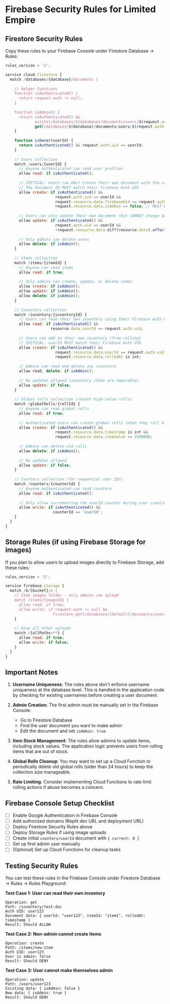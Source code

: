 # Firebase Security Rules for Limited Empire

## Firestore Security Rules

Copy these rules to your Firebase Console under Firestore Database → Rules:

```javascript
rules_version = '2';

service cloud.firestore {
  match /databases/{database}/documents {
    
    // Helper functions
    function isAuthenticated() {
      return request.auth != null;
    }
    
    function isAdmin() {
      return isAuthenticated() && 
             exists(/databases/$(database)/documents/users/$(request.auth.uid)) &&
             get(/databases/$(database)/documents/users/$(request.auth.uid)).data.isAdmin == true;
    }
    
    function isOwner(userId) {
      return isAuthenticated() && request.auth.uid == userId;
    }
    
    // Users collection
    match /users/{userId} {
      // Anyone authenticated can read user profiles
      allow read: if isAuthenticated();
      
      // CRITICAL: Users can ONLY create their own document with the correct firebaseUid
      // The document ID MUST match their Firebase Auth UID
      allow create: if isAuthenticated() && 
                      request.auth.uid == userId &&
                      request.resource.data.firebaseUid == request.auth.uid &&
                      request.resource.data.isAdmin == false; // MUST be false - admins set manually
      
      // Users can only update their own document (but CANNOT change admin status, userId, or firebaseUid)
      allow update: if isAuthenticated() &&
                      request.auth.uid == userId && 
                      !request.resource.data.diff(resource.data).affectedKeys().hasAny(['isAdmin', 'userId', 'firebaseUid']);
      
      // Only admins can delete users
      allow delete: if isAdmin();
    }
    
    // Items collection
    match /items/{itemId} {
      // Anyone can read items
      allow read: if true;
      
      // Only admins can create, update, or delete items
      allow create: if isAdmin();
      allow update: if isAdmin();
      allow delete: if isAdmin();
    }
    
    // Inventory collection
    match /inventory/{inventoryId} {
      // Users can read their own inventory using their Firebase Auth UID
      allow read: if isAuthenticated() && 
                    resource.data.userId == request.auth.uid;
      
      // Users can add to their own inventory (from rolling)
      // CRITICAL: userId MUST match their Firebase Auth UID
      allow create: if isAuthenticated() && 
                      request.resource.data.userId == request.auth.uid &&
                      request.resource.data.rolledAt is int;
      
      // Admins can read and delete any inventory
      allow read, delete: if isAdmin();
      
      // No updates allowed (inventory items are immutable)
      allow update: if false;
    }
    
    // Global rolls collection (recent high-value rolls)
    match /globalRolls/{rollId} {
      // Anyone can read global rolls
      allow read: if true;
      
      // Authenticated users can create global rolls (when they roll high-value items)
      allow create: if isAuthenticated() &&
                      request.resource.data.timestamp is int &&
                      request.resource.data.itemValue >= 2500000;
      
      // Admins can delete old rolls
      allow delete: if isAdmin();
      
      // No updates allowed
      allow update: if false;
    }
    
    // Counters collection (for sequential user IDs)
    match /counters/{counterId} {
      // Anyone authenticated can read counters
      allow read: if isAuthenticated();
      
      // Only allow incrementing the userId counter during user creation
      allow write: if isAuthenticated() && 
                     counterId == 'userId';
    }
  }
}
```

## Storage Rules (if using Firebase Storage for images)

If you plan to allow users to upload images directly to Firebase Storage, add these rules:

```javascript
rules_version = '2';

service firebase.storage {
  match /b/{bucket}/o {
    // Item images folder - only admins can upload
    match /items/{imageId} {
      allow read: if true;
      allow write: if request.auth != null && 
                     firestore.get(/databases/(default)/documents/users/$(request.auth.uid)).data.isAdmin == true;
    }
    
    // Deny all other uploads
    match /{allPaths=**} {
      allow read: if true;
      allow write: if false;
    }
  }
}
```

## Important Notes

1. **Username Uniqueness**: The rules above don't enforce username uniqueness at the database level. This is handled in the application code by checking for existing usernames before creating a user document.

2. **Admin Creation**: The first admin must be manually set in the Firebase Console:
   - Go to Firestore Database
   - Find the user document you want to make admin
   - Edit the document and set `isAdmin: true`

3. **Item Stock Management**: The rules allow admins to update items, including stock values. The application logic prevents users from rolling items that are out of stock.

4. **Global Rolls Cleanup**: You may want to set up a Cloud Function to periodically delete old global rolls (older than 24 hours) to keep the collection size manageable.

5. **Rate Limiting**: Consider implementing Cloud Functions to rate limit rolling actions if abuse becomes a concern.

## Firebase Console Setup Checklist

- [ ] Enable Google Authentication in Firebase Console
- [ ] Add authorized domains (Replit dev URL and deployment URL)
- [ ] Deploy Firestore Security Rules above
- [ ] Deploy Storage Rules if using image uploads
- [ ] Create initial `counters/userId` document with `{ current: 0 }`
- [ ] Set up first admin user manually
- [ ] (Optional) Set up Cloud Functions for cleanup tasks

## Testing Security Rules

You can test these rules in the Firebase Console under Firestore Database → Rules → Rules Playground:

**Test Case 1: User can read their own inventory**
```
Operation: get
Path: /inventory/test-doc
Auth UID: user123
Document data: { userId: "user123", itemId: "item1", rolledAt: timestamp }
Result: Should ALLOW
```

**Test Case 2: Non-admin cannot create items**
```
Operation: create
Path: /items/new-item
Auth UID: user123
User is admin: false
Result: Should DENY
```

**Test Case 3: User cannot make themselves admin**
```
Operation: update
Path: /users/user123
Existing data: { isAdmin: false }
New data: { isAdmin: true }
Result: Should DENY
```
